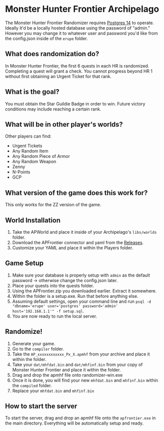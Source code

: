 # Monster Hunter Frontier Archipelago

The Monster Hunter Frontier Randomizer requires [Postgres 14](https://sbp.enterprisedb.com/getfile.jsp?fileid=1259101) to operate.
Ideally it'd be a locally hosted database using the password of "admin." However you may change it to whatever user and password you'd like
from the config.json inside of the `erupe` folder.

## What does randomization do?

In Monster Hunter Frontier, the first 6 quests in each HR is randomized. Completing a quest will grant a check. 
You cannot progress beyond HR 1 without first obtaining an Urgent Ticket for that rank.

## What is the goal?

You must obtain the Star Guildie Badge in order to win. Future victory conditions may include reaching a certain rank.

## What will be in other player's worlds?

Other players can find:

* Urgent Tickets
* Any Random Item
* Any Random Piece of Armor
* Any Random Weapon
* Zenny
* N-Points
* GCP

## What version of the game does this work for?

This only works for the ZZ version of the game.

## World Installation

1. Take the APWorld and place it inside of your Archipelago's `libs/worlds` folder.
2. Download the APFrontier connector and yaml from the [Releases](https://github.com/matthe815/APFrontier/releases/latest).
3. Customize your YAML and place it within the Players folder.

## Game Setup

1. Make sure your database is properly setup with `admin` as the default password -> otherwise change the config.json later.
2. Place your quests into the quests folder.
3. Using the APFrontier.zip you downloaded earlier. Extract it somewhere.
4. Within the folder is a setup.exe. Run that before anything else.
5. Assuming default settings, open your command line and run `psql -d "dbname='erupe' user='postgres' password='admin' host='192.168.1.1'" -f setup.sql`.
6. You are now ready to run the local server.

## Randomize!

1. Generate your game.
2. Go to the `compiler` folder.
3. Take the `AP_xxxxxxxxxxxx_Px_X.apmhf` from your archive and place it within the folder.
4. Take your `dat/mhfdat.bin` and `dat/mhfinf.bin` from your copy of Monster Hunter Frontier and place it within the folder.
5. Drag and drop the apmhf file onto randomizer-win.exe
6. Once it is done, you will find your new `mhfdat.bin` and `mhfinf.bin` within the `compiled` folder.
7. Replace your `mhfdat.bin` and `mhfinf.bin`

## How to start the server

To start the server, drag and drop an apmhf file onto the `apfrontier.exe` in the main directory.
Everything will be automatically setup and ready.
